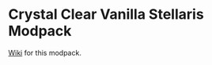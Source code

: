 # Crystal Clear Vanilla Stellaris Modpack
[Wiki](https://github.com/M1190/crystal-clear-vanilla-stellaris/wiki) for this modpack.
